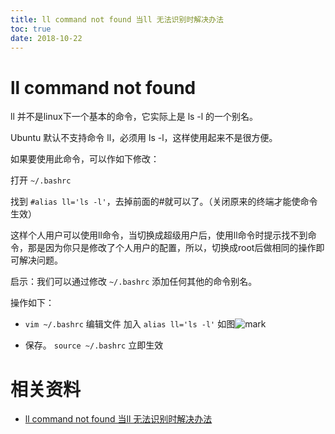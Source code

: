 ```yaml
---
title: ll command not found 当ll 无法识别时解决办法
toc: true
date: 2018-10-22
---
```

# ll command not found

ll 并不是linux下一个基本的命令，它实际上是 ls -l 的一个别名。

Ubuntu 默认不支持命令 ll，必须用 ls -l，这样使用起来不是很方便。

如果要使用此命令，可以作如下修改：

打开 `~/.bashrc`

找到 `#alias ll='ls -l'`，去掉前面的#就可以了。（关闭原来的终端才能使命令生效）

这样个人用户可以使用ll命令，当切换成超级用户后，使用ll命令时提示找不到命令，那是因为你只是修改了个人用户的配置，所以，切换成root后做相同的操作即可解决问题。

启示：我们可以通过修改 `~/.bashrc` 添加任何其他的命令别名。



操作如下：

- `vim ~/.bashrc` 编辑文件   加入 `alias ll='ls -l'` 如图![mark](http://pacdb2bfr.bkt.clouddn.com/blog/image/181022/IJ8bkjhGC4.png?imageslim)

- 保存。 `source ~/.bashrc` 立即生效



# 相关资料

- [ll command not found 当ll 无法识别时解决办法](https://blog.csdn.net/qq_27292113/article/details/69942507)
